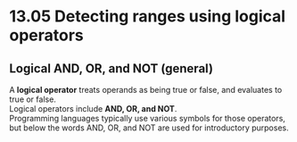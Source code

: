 # 13.05 Detecting ranges using logical operators

## Logical AND, OR, and NOT (general)
A **logical operator** treats operands as being true or false, and evaluates to true or false.   
Logical operators include **AND, OR, and NOT**.   
Programming languages typically use various symbols for those operators, but below the words AND, OR, and NOT are used for introductory purposes.   

